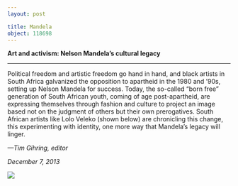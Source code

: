 ```yaml
---
layout: post

title: Mandela
object: 118698
---
```

**Art and activism: Nelson Mandela’s cultural legacy**

****

Political freedom and artistic freedom go hand in hand, and black artists in South Africa galvanized the opposition to apartheid in the 1980 and ’90s, setting up Nelson Mandela for success. Today, the so-called “born free” generation of South African youth, coming of age post-apartheid, are expressing themselves through fashion and culture to project an image based not on the judgment of others but their own prerogatives. South African artists like Lolo Veleko (shown below) are chronicling this change, this experimenting with identity, one more way that Mandela’s legacy will linger.

*—Tim Gihring, editor*

*December 7, 2013*



![]({{siteurl.base}}/images/13.12.07_Gihring_mandelaEDIT-1.jpeg)
